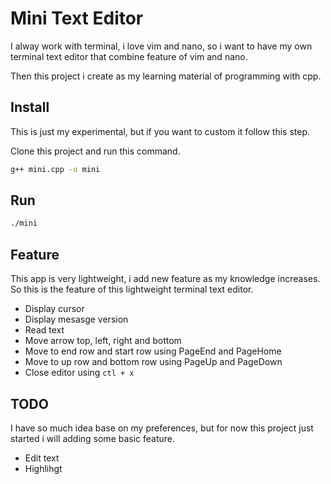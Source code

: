 # Mini Text Editor

I alway work with terminal, i love vim and nano, so i want to have my own terminal text editor that combine feature of vim and nano.

Then this project i create as my learning material of programming with cpp.

## Install

This is just my experimental, but if you want to custom it follow this step.

Clone this project and run this command.
```bash
g++ mini.cpp -o mini
```

## Run

```bash
./mini
```

## Feature

This app is very lightweight, i add new feature as my knowledge increases. So this is the feature of this lightweight terminal text editor.

- Display cursor
- Display mesasge version
- Read text
- Move arrow top, left, right and bottom
- Move to end row and start row using PageEnd and PageHome
- Move to up row and bottom row using PageUp and PageDown
- Close editor using `ctl + x`

## TODO

I have so much idea base on my preferences, but for now this project just started i will adding some basic feature.

- Edit text
- Highlihgt
